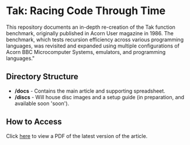 # Tak: Racing Code Through Time

This repository documents an in-depth re-creation of the Tak function benchmark, originally published in Acorn User magazine in 1986. The benchmark, which tests recursion efficiency across various programming languages, was revisited and expanded using multiple configurations of Acorn BBC Microcomputer Systems, emulators, and programming languages."

## Directory Structure
- **/docs** - Contains the main article and supporting spreadsheet.
- **/discs** - Will house disc images and a setup guide (in preparation, and available soon 'soon').

## How to Access
Click [here](./docs/Tak_Language_Testing.pdf) to view a PDF of the latest version of the article.
